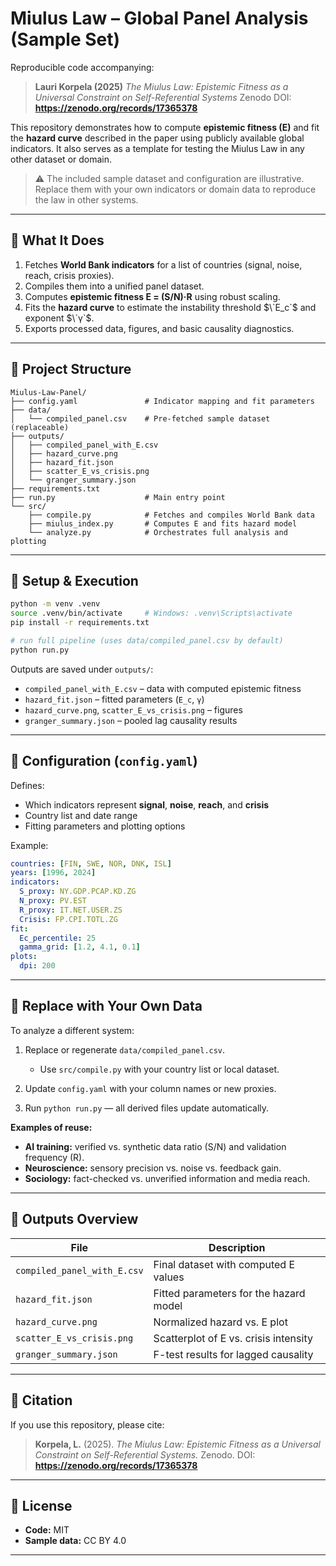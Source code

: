 # Miulus Law – Global Panel Analysis (Sample Set)

Reproducible code accompanying:

> **Lauri Korpela (2025)**
> *The Miulus Law: Epistemic Fitness as a Universal Constraint on Self-Referential Systems*
> Zenodo DOI: **https://zenodo.org/records/17365378**

This repository demonstrates how to compute **epistemic fitness (E)** and fit the **hazard curve** described in the paper using publicly available global indicators.
It also serves as a template for testing the Miulus Law in any other dataset or domain.

> ⚠️ The included sample dataset and configuration are illustrative. Replace them with your own indicators or domain data to reproduce the law in other systems.

---

## 🔹 What It Does

1. Fetches **World Bank indicators** for a list of countries (signal, noise, reach, crisis proxies).
2. Compiles them into a unified panel dataset.
3. Computes **epistemic fitness E = (S/N)·R** using robust scaling.
4. Fits the **hazard curve** to estimate the instability threshold $\`E_c`$ and exponent $\`γ`$.
5. Exports processed data, figures, and basic causality diagnostics.

---

## 🔹 Project Structure

```
Miulus-Law-Panel/
├── config.yaml               # Indicator mapping and fit parameters
├── data/
│   └── compiled_panel.csv    # Pre-fetched sample dataset (replaceable)
├── outputs/
│   ├── compiled_panel_with_E.csv
│   ├── hazard_curve.png
│   ├── hazard_fit.json
│   ├── scatter_E_vs_crisis.png
│   └── granger_summary.json
├── requirements.txt
├── run.py                    # Main entry point
└── src/
    ├── compile.py            # Fetches and compiles World Bank data
    ├── miulus_index.py       # Computes E and fits hazard model
    └── analyze.py            # Orchestrates full analysis and plotting
```

---

## 🔹 Setup & Execution

```bash
python -m venv .venv
source .venv/bin/activate     # Windows: .venv\Scripts\activate
pip install -r requirements.txt

# run full pipeline (uses data/compiled_panel.csv by default)
python run.py
```

Outputs are saved under `outputs/`:

* `compiled_panel_with_E.csv` – data with computed epistemic fitness
* `hazard_fit.json` – fitted parameters (`E_c`, `γ`)
* `hazard_curve.png`, `scatter_E_vs_crisis.png` – figures
* `granger_summary.json` – pooled lag causality results

---

## 🔹 Configuration (`config.yaml`)

Defines:

* Which indicators represent **signal**, **noise**, **reach**, and **crisis**
* Country list and date range
* Fitting parameters and plotting options

Example:

```yaml
countries: [FIN, SWE, NOR, DNK, ISL]
years: [1996, 2024]
indicators:
  S_proxy: NY.GDP.PCAP.KD.ZG
  N_proxy: PV.EST
  R_proxy: IT.NET.USER.ZS
  Crisis: FP.CPI.TOTL.ZG
fit:
  Ec_percentile: 25
  gamma_grid: [1.2, 4.1, 0.1]
plots:
  dpi: 200
```

---

## 🔹 Replace with Your Own Data

To analyze a different system:

1. Replace or regenerate `data/compiled_panel.csv`.

   * Use `src/compile.py` with your country list or local dataset.
2. Update `config.yaml` with your column names or new proxies.
3. Run `python run.py` — all derived files update automatically.

**Examples of reuse:**

* **AI training:** verified vs. synthetic data ratio (S/N) and validation frequency (R).
* **Neuroscience:** sensory precision vs. noise vs. feedback gain.
* **Sociology:** fact-checked vs. unverified information and media reach.

---

## 🔹 Outputs Overview

| File                        | Description                            |
| --------------------------- | -------------------------------------- |
| `compiled_panel_with_E.csv` | Final dataset with computed E values   |
| `hazard_fit.json`           | Fitted parameters for the hazard model |
| `hazard_curve.png`          | Normalized hazard vs. E plot           |
| `scatter_E_vs_crisis.png`   | Scatterplot of E vs. crisis intensity  |
| `granger_summary.json`      | F-test results for lagged causality    |

---

## 🔹 Citation

If you use this repository, please cite:

> **Korpela, L.** (2025). *The Miulus Law: Epistemic Fitness as a Universal Constraint on Self-Referential Systems.* Zenodo. DOI: **https://zenodo.org/records/17365378**

---

## 🔹 License

* **Code:** MIT
* **Sample data:** CC BY 4.0

---